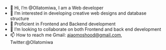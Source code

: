 - 👋 Hi, I’m @Ollatomiwa, I am a Web developer 
- 👀 I’m interested in developing creative web designs and database structure
- 🌱 Proficient in Frontend and Backend development
- 💞️ I’m looking to collaborate on both Frontend and back end development
- 📫 How to reach me Gmail: ajaomoshood@gmail.com, Twitter:@Ollatomiwa

<!---
Ollatomiwa/Ollatomiwa is a ✨ special ✨ repository because its `README.md` (this file) appears on your GitHub profile.
You can click the Preview link to take a look at your changes.
--->
